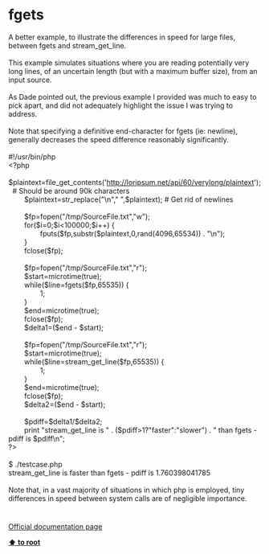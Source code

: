 # fgets




<div class="phpcode"><span class="html">
A better example, to illustrate the differences in speed for large files, between fgets and stream_get_line.<br><br>This example simulates situations where you are reading potentially very long lines, of an uncertain length (but with a maximum buffer size), from an input source.<br><br>As Dade pointed out, the previous example I provided was much to easy to pick apart, and did not adequately highlight the issue I was trying to address.<br><br>Note that specifying a definitive end-character for fgets (ie: newline), generally decreases the speed difference reasonably significantly. <br><br>#!/usr/bin/php<br><span class="default">&lt;?php<br>&#xA0; &#xA0; &#xA0; &#xA0; $plaintext</span><span class="keyword">=</span><span class="default">file_get_contents</span><span class="keyword">(</span><span class="string">&apos;<a href="http://loripsum.net/api/60/verylong/plaintext" rel="nofollow" target="_blank">http://loripsum.net/api/60/verylong/plaintext</a>&apos;</span><span class="keyword">);&#xA0; </span><span class="comment"># Should be around 90k characters<br>&#xA0; &#xA0; &#xA0; &#xA0; </span><span class="default">$plaintext</span><span class="keyword">=</span><span class="default">str_replace</span><span class="keyword">(</span><span class="string">&quot;\n&quot;</span><span class="keyword">,</span><span class="string">&quot; &quot;</span><span class="keyword">,</span><span class="default">$plaintext</span><span class="keyword">); </span><span class="comment"># Get rid of newlines<br><br>&#xA0; &#xA0; &#xA0; &#xA0; </span><span class="default">$fp</span><span class="keyword">=</span><span class="default">fopen</span><span class="keyword">(</span><span class="string">&quot;/tmp/SourceFile.txt&quot;</span><span class="keyword">,</span><span class="string">&quot;w&quot;</span><span class="keyword">);<br>&#xA0; &#xA0; &#xA0; &#xA0; for(</span><span class="default">$i</span><span class="keyword">=</span><span class="default">0</span><span class="keyword">;</span><span class="default">$i</span><span class="keyword">&lt;</span><span class="default">100000</span><span class="keyword">;</span><span class="default">$i</span><span class="keyword">++) {<br>&#xA0; &#xA0; &#xA0; &#xA0; &#xA0; &#xA0; &#xA0; &#xA0; </span><span class="default">fputs</span><span class="keyword">(</span><span class="default">$fp</span><span class="keyword">,</span><span class="default">substr</span><span class="keyword">(</span><span class="default">$plaintext</span><span class="keyword">,</span><span class="default">0</span><span class="keyword">,</span><span class="default">rand</span><span class="keyword">(</span><span class="default">4096</span><span class="keyword">,</span><span class="default">65534</span><span class="keyword">)) . </span><span class="string">&quot;\n&quot;</span><span class="keyword">);<br>&#xA0; &#xA0; &#xA0; &#xA0; }<br>&#xA0; &#xA0; &#xA0; &#xA0; </span><span class="default">fclose</span><span class="keyword">(</span><span class="default">$fp</span><span class="keyword">);<br><br>&#xA0; &#xA0; &#xA0; &#xA0; </span><span class="default">$fp</span><span class="keyword">=</span><span class="default">fopen</span><span class="keyword">(</span><span class="string">&quot;/tmp/SourceFile.txt&quot;</span><span class="keyword">,</span><span class="string">&quot;r&quot;</span><span class="keyword">);<br>&#xA0; &#xA0; &#xA0; &#xA0; </span><span class="default">$start</span><span class="keyword">=</span><span class="default">microtime</span><span class="keyword">(</span><span class="default">true</span><span class="keyword">);<br>&#xA0; &#xA0; &#xA0; &#xA0; while(</span><span class="default">$line</span><span class="keyword">=</span><span class="default">fgets</span><span class="keyword">(</span><span class="default">$fp</span><span class="keyword">,</span><span class="default">65535</span><span class="keyword">)) {<br>&#xA0; &#xA0; &#xA0; &#xA0; &#xA0; &#xA0; &#xA0; &#xA0; </span><span class="default">1</span><span class="keyword">;<br>&#xA0; &#xA0; &#xA0; &#xA0; }<br>&#xA0; &#xA0; &#xA0; &#xA0; </span><span class="default">$end</span><span class="keyword">=</span><span class="default">microtime</span><span class="keyword">(</span><span class="default">true</span><span class="keyword">);<br>&#xA0; &#xA0; &#xA0; &#xA0; </span><span class="default">fclose</span><span class="keyword">(</span><span class="default">$fp</span><span class="keyword">);<br>&#xA0; &#xA0; &#xA0; &#xA0; </span><span class="default">$delta1</span><span class="keyword">=(</span><span class="default">$end </span><span class="keyword">- </span><span class="default">$start</span><span class="keyword">);<br><br>&#xA0; &#xA0; &#xA0; &#xA0; </span><span class="default">$fp</span><span class="keyword">=</span><span class="default">fopen</span><span class="keyword">(</span><span class="string">&quot;/tmp/SourceFile.txt&quot;</span><span class="keyword">,</span><span class="string">&quot;r&quot;</span><span class="keyword">);<br>&#xA0; &#xA0; &#xA0; &#xA0; </span><span class="default">$start</span><span class="keyword">=</span><span class="default">microtime</span><span class="keyword">(</span><span class="default">true</span><span class="keyword">);<br>&#xA0; &#xA0; &#xA0; &#xA0; while(</span><span class="default">$line</span><span class="keyword">=</span><span class="default">stream_get_line</span><span class="keyword">(</span><span class="default">$fp</span><span class="keyword">,</span><span class="default">65535</span><span class="keyword">)) {<br>&#xA0; &#xA0; &#xA0; &#xA0; &#xA0; &#xA0; &#xA0; &#xA0; </span><span class="default">1</span><span class="keyword">;<br>&#xA0; &#xA0; &#xA0; &#xA0; }<br>&#xA0; &#xA0; &#xA0; &#xA0; </span><span class="default">$end</span><span class="keyword">=</span><span class="default">microtime</span><span class="keyword">(</span><span class="default">true</span><span class="keyword">);<br>&#xA0; &#xA0; &#xA0; &#xA0; </span><span class="default">fclose</span><span class="keyword">(</span><span class="default">$fp</span><span class="keyword">);<br>&#xA0; &#xA0; &#xA0; &#xA0; </span><span class="default">$delta2</span><span class="keyword">=(</span><span class="default">$end </span><span class="keyword">- </span><span class="default">$start</span><span class="keyword">);<br><br>&#xA0; &#xA0; &#xA0; &#xA0; </span><span class="default">$pdiff</span><span class="keyword">=</span><span class="default">$delta1</span><span class="keyword">/</span><span class="default">$delta2</span><span class="keyword">;<br>&#xA0; &#xA0; &#xA0; &#xA0; print </span><span class="string">&quot;stream_get_line is &quot; </span><span class="keyword">. (</span><span class="default">$pdiff</span><span class="keyword">&gt;</span><span class="default">1</span><span class="keyword">?</span><span class="string">&quot;faster&quot;</span><span class="keyword">:</span><span class="string">&quot;slower&quot;</span><span class="keyword">) . </span><span class="string">&quot; than fgets - pdiff is </span><span class="default">$pdiff</span><span class="string">\n&quot;</span><span class="keyword">;<br></span><span class="default">?&gt;<br></span><br>$ ./testcase.php <br>stream_get_line is faster than fgets - pdiff is 1.760398041785<br><br>Note that, in a vast majority of situations in which php is employed, tiny differences in speed between system calls are of negligible importance.</span>
</div>
  

#

[Official documentation page](https://www.php.net/manual/en/function.fgets.php)

**[⬆ to root](/)**